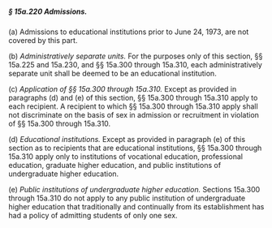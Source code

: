 ##### § 15a.220 Admissions. #####

(a) Admissions to educational institutions prior to June 24, 1973, are not covered by this part.

(b) *Administratively separate units.* For the purposes only of this section, §§ 15a.225 and 15a.230, and §§ 15a.300 through 15a.310, each administratively separate unit shall be deemed to be an educational institution.

(c) *Application of §§ 15a.300 through 15a.310.* Except as provided in paragraphs (d) and (e) of this section, §§ 15a.300 through 15a.310 apply to each recipient. A recipient to which §§ 15a.300 through 15a.310 apply shall not discriminate on the basis of sex in admission or recruitment in violation of §§ 15a.300 through 15a.310.

(d) *Educational institutions.* Except as provided in paragraph (e) of this section as to recipients that are educational institutions, §§ 15a.300 through 15a.310 apply only to institutions of vocational education, professional education, graduate higher education, and public institutions of undergraduate higher education.

(e) *Public institutions of undergraduate higher education.* Sections 15a.300 through 15a.310 do not apply to any public institution of undergraduate higher education that traditionally and continually from its establishment has had a policy of admitting students of only one sex.